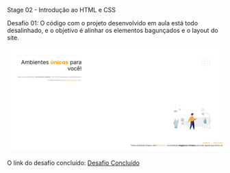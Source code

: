 Stage 02 - Introdução ao HTML e CSS

Desafio 01: O código com o projeto desenvolvido em aula está todo
desalinhado, e o objetivo é alinhar os elementos bagunçados e o layout do site.

<img src="images/img.png" alt="imagem do desafio"/>

O link do desafio concluído: <a href="">Desafio Concluído</a>

